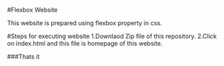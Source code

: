 #Flexbox Website

This website is prepared using flexbox property in css.

#Steps for executing website
1.Downlaod Zip file of this repository.
2.Click on index.html and this file is homepage of this website.

###Thats it